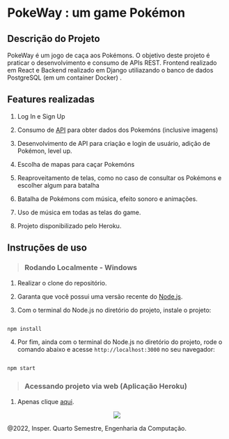 # PokeWay : um game Pokémon 


## Descrição do Projeto

<p align="justify">

PokeWay é um jogo de caça aos Pokémons. O objetivo deste projeto é praticar o desenvolvimento e consumo de APIs REST. Frontend realizado em React e Backend realizado em Django utiliazando o banco de dados PostgreSQL (em um container Docker) .


## Features realizadas

1. Log In e Sign Up

2. Consumo de <a href = "https://pokeapi.co/">API</a> para obter dados dos Pokemóns (inclusive imagens)

3. Desenvolvimento de API para criação e login de usuário, adição de Pokémon, level up.
  
4. Escolha de mapas para caçar Pokemóns

5. Reaproveitamento de telas, como no caso de consultar os Pokémons e escolher algum para batalha
  
6. Batalha de Pokémons com música, efeito sonoro e animações.
  
7. Uso de música em todas as telas do game.
  
8. Projeto disponibilizado pelo Heroku.


## Instruções de uso 
  
> ### Rodando Localmente - Windows

1. Realizar o clone do repositório.

2. Garanta que você possui uma versão recente do <a href = "https://nodejs.org/en/">Node.js</a>. 

3. Com o terminal do Node.js no diretório do projeto, instale o projeto: 

```bash

npm install

```

4. Por fim, ainda com o terminal do Node.js no diretório do projeto, rode o comando abaixo e acesse `http://localhost:3000` no seu navegador:

```bash

npm start

```

> ### Acessando projeto via web (Aplicação Heroku)

1. Apenas clique <a href = "https://pokewaygame.herokuapp.com/">aqui</a>.

<p align="center"><img src='https://thumbs.gfycat.com/LivelyBraveAmericanriverotter-size_restricted.gif'></img></p>

@2022, Insper. Quarto Semestre, Engenharia da Computação.
